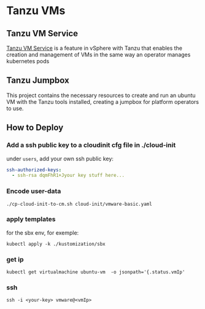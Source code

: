 # Tanzu VMs

## Tanzu VM Service

[Tanzu VM Service]([https://](https://docs.vmware.com/en/VMware-vSphere/7.0/vmware-vsphere-with-tanzu/GUID-F81E3535-C275-4DDE-B35F-CE759EA3B4A0.html)) is a feature in vSphere with Tanzu that enables the creation and management of VMs in the same way an operator manages kubernetes pods

## Tanzu Jumpbox

This project contains the necessary resources to create and run an ubuntu VM with the Tanzu tools installed, creating a jumpbox for platform operators to use.

## How to Deploy

### Add a ssh public key to a cloudinit cfg file in ./cloud-init

under `users`, add your own ssh public key:

```yml
ssh-authorized-keys:
  - ssh-rsa dqmFhR1+Jyour key stuff here...
```

### Encode user-data

`./cp-cloud-init-to-cm.sh cloud-init/vmware-basic.yaml`

### apply templates

for the sbx env, for exemple:

`kubectl apply -k ./kustomization/sbx`

### get ip

`kubectl get virtualmachine ubuntu-vm  -o jsonpath='{.status.vmIp'`

### ssh

`ssh -i <your-key> vmware@<vmIp>`